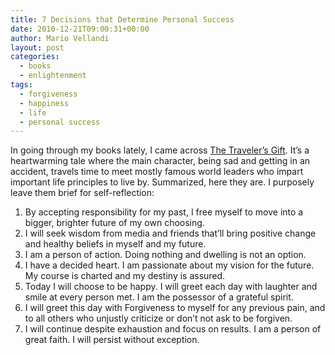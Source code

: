 ```yaml
---
title: 7 Decisions that Determine Personal Success
date: 2010-12-21T09:00:31+00:00
author: Mario Vellandi
layout: post
categories:
  - books
  - enlightenment
tags:
  - forgiveness
  - happiness
  - life
  - personal success
---
```

In going through my books lately, I came across [The Traveler&#8217;s Gift](http://www.amazon.com/gp/product/0785273220?ie=UTF8&tag=melodinmarke-20&linkCode=as2&camp=1789&creative=390957&creativeASIN=0785273220). It&#8217;s a heartwarming tale where the main character, being sad and getting in an accident, travels time to meet mostly famous world leaders who impart important life principles to live by. Summarized, here they are. I purposely leave them brief for self-reflection:

  1. By accepting responsibility for my past, I free myself to move into a bigger, brighter future of my own choosing.
  2. I will seek wisdom from media and friends that&#8217;ll bring positive change and healthy beliefs in myself and my future.
  3. I am a person of action. Doing nothing and dwelling is not an option.
  4. I have a decided heart. I am passionate about my vision for the future. My course is charted and my destiny is assured.
  5. Today I will choose to be happy. I will greet each day with laughter and smile at every person met. I am the possessor of a grateful spirit.
  6. I will greet this day with Forgiveness to myself for any previous pain, and to all others who unjustly criticize or don&#8217;t not ask to be forgiven.
  7. I will continue despite exhaustion and focus on results. I am a person of great faith. I will persist without exception.
